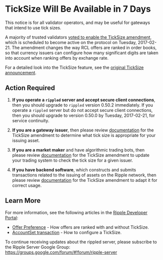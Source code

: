 # TickSize Will Be Available in 7 Days

This notice is for all validator operators, and may be useful for gateways that intend to use tick sizes.

A majority of trusted validators [voted to enable the TickSize amendment](https://developers.ripple.com/blog/2017/ticksize-voting.html), which is scheduled to become active on the protocol on Tuesday, 2017-02-21. The amendment changes the way RCL offers are ranked in order books, so that currency issuers can configure how many significant digits are taken into account when ranking offers by exchange rate.

For a detailed look into the TickSize feature, see the [original TickSize announcement](https://developers.ripple.com/blog/2017/ticksize-voting.html).


## Action Required

1. **If you operate a `rippled` server and accept secure client connections**, then you should upgrade to `rippled` version 0.50.2 immediately. If you operate a `rippled` server but do not accept secure client connections, then you should upgrade to version 0.50.0 by Tuesday, 2017-02-21, for service continuity.

2. **If you are a gateway issuer**, then please review [documentation](https://ripple.com/build/transactions/#offer-preference) for the TickSize amendment to determine what tick size is appropriate for your issuing asset.

3. **If you are a market maker** and have algorithmic trading bots, then please review [documentation](https://ripple.com/build/transactions/#offer-preference) for the TickSize amendment to update your trading system to check the tick size for a given issuer.

4. **If you have backend software**, which constructs and submits transactions related to the issuing of assets on the Ripple network, then please review [documentation](https://ripple.com/build/transactions/#offer-preference) for the TickSize amendment to adapt it for correct usage.


## Learn More

For more information, see the following articles in the [Ripple Developer Portal](https://ripple.com/build/):

- [Offer Preference](https://ripple.com/build/transactions/#offer-preference) - How offers are ranked with and without TickSize.
- [AccountSet transaction](https://ripple.com/build/transactions/#accountset) - How to configure a TickSize.

To continue receiving updates about the rippled server, please subscribe to the Ripple Server Google Group: <https://groups.google.com/forum/#!forum/ripple-server>